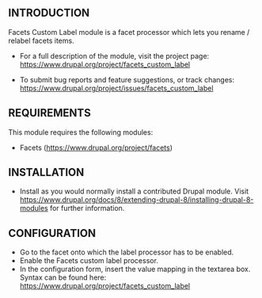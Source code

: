 INTRODUCTION
------------

Facets Custom Label module is a facet processor which lets you rename / relabel
facets items.

 * For a full description of the module, visit the project page:
   https://www.drupal.org/project/facets_custom_label

 * To submit bug reports and feature suggestions, or track changes:
   https://www.drupal.org/project/issues/facets_custom_label

REQUIREMENTS
------------

This module requires the following modules:

 * Facets (https://www.drupal.org/project/facets)

 INSTALLATION
------------
 
 * Install as you would normally install a contributed Drupal module. Visit
   https://www.drupal.org/docs/8/extending-drupal-8/installing-drupal-8-modules
   for further information.

CONFIGURATION
-------------

 * Go to the facet onto which the label processor has to be enabled.
 * Enable the Facets custom label processor.
 * In the configuration form, insert the value mapping in the textarea box.
   Syntax can be found here: https://www.drupal.org/project/facets_custom_label
